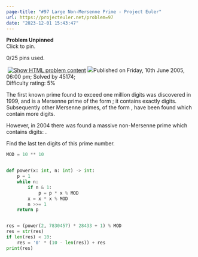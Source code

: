 ```yaml
---
page-title: "#97 Large Non-Mersenne Prime - Project Euler"
url: https://projecteuler.net/problem=97
date: "2023-12-01 15:43:47"
---
```

**Problem Unpinned**  
Click to pin.

0/25 pins used.

 [![](https://projecteuler.net/images/icons/file_html.png "Show HTML problem content")](https://projecteuler.net/minimal=97) ![](https://projecteuler.net/images/icons/info.png)Published on Friday, 10th June 2005, 06:00 pm; Solved by 45174;  
Difficulty rating: 5%

The first known prime found to exceed one million digits was discovered in 1999, and is a Mersenne prime of the form ; it contains exactly digits. Subsequently other Mersenne primes, of the form , have been found which contain more digits.

However, in 2004 there was found a massive non-Mersenne prime which contains digits: .

Find the last ten digits of this prime number.

```python
MOD = 10 ** 10


def power(x: int, n: int) -> int:
    p = 1
    while n:
        if n & 1:
            p = p * x % MOD
        x = x * x % MOD
        n >>= 1
    return p


res = (power(2, 7830457) * 28433 + 1) % MOD
res = str(res)
if len(res) < 10:
    res = '0' * (10 - len(res)) + res
print(res)
```